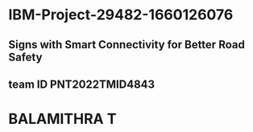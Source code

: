 # IBM-Project-29482-1660126076
## Signs with Smart Connectivity for Better Road Safety
## team ID PNT2022TMID4843
# BALAMITHRA T
